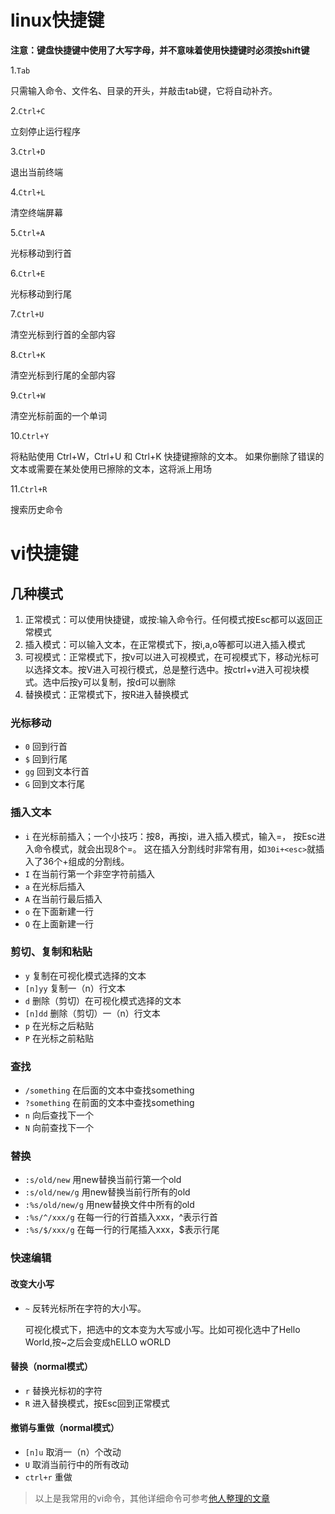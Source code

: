 # linux快捷键

**注意：键盘快捷键中使用了大写字母，并不意味着使用快捷键时必须按shift键**

1.`Tab`

只需输入命令、文件名、目录的开头，并敲击tab键，它将自动补齐。

2.`Ctrl+C`

立刻停止运行程序

3.`Ctrl+D`

退出当前终端

4.`Ctrl+L`

清空终端屏幕

5.`Ctrl+A`

光标移动到行首

6.`Ctrl+E`

光标移动到行尾

7.`Ctrl+U`

清空光标到行首的全部内容

8.`Ctrl+K`

清空光标到行尾的全部内容

9.`Ctrl+W`

清空光标前面的一个单词

10.`Ctrl+Y`

将粘贴使用 Ctrl+W，Ctrl+U 和 Ctrl+K 快捷键擦除的文本。 如果你删除了错误的文本或需要在某处使用已擦除的文本，这将派上用场

11.`Ctrl+R`

搜索历史命令

# vi快捷键

## 几种模式

1. 正常模式：可以使用快捷键，或按:输入命令行。任何模式按Esc都可以返回正常模式
2. 插入模式：可以输入文本，在正常模式下，按i,a,o等都可以进入插入模式
3. 可视模式：正常模式下，按v可以进入可视模式，在可视模式下，移动光标可以选择文本。按V进入可视行模式，总是整行选中。按ctrl+v进入可视块模式。选中后按y可以复制，按d可以删除
4. 替换模式：正常模式下，按R进入替换模式

### 光标移动

* `0`   回到行首
* `$`   回到行尾
* `gg`  回到文本行首
* `G`   回到文本行尾

### 插入文本

* `i`   在光标前插入；一个小技巧：按8，再按i，进入插入模式，输入=， 按Esc进入命令模式，就会出现8个=。 这在插入分割线时非常有用，如`30i+<esc>`就插入了36个+组成的分割线。
* `I`   在当前行第一个非空字符前插入
* `a`   在光标后插入
* `A`   在当前行最后插入
* `o`   在下面新建一行
* `O`   在上面新建一行

### 剪切、复制和粘贴

* `y`     复制在可视化模式选择的文本
* `[n]yy` 复制一（n）行文本
* `d`     删除（剪切）在可视化模式选择的文本
* `[n]dd` 删除（剪切）一（n）行文本
* `p`     在光标之后粘贴
* `P`     在光标之前粘贴

### 查找

* `/something`    在后面的文本中查找something
* `?something`    在前面的文本中查找something
* `n`             向后查找下一个
* `N`             向前查找下一个

### 替换

* `:s/old/new`        用new替换当前行第一个old
* `:s/old/new/g`      用new替换当前行所有的old
* `:%s/old/new/g`     用new替换文件中所有的old
* `:%s/^/xxx/g`       在每一行的行首插入xxx，^表示行首
* `:%s/$/xxx/g`       在每一行的行尾插入xxx，$表示行尾

### 快速编辑

#### 改变大小写

* `~`     反转光标所在字符的大小写。

    可视化模式下，把选中的文本变为大写或小写。比如可视化选中了Hello World,按~之后会变成hELLO wORLD

#### 替换（normal模式）

* `r`     替换光标初的字符
* `R`     进入替换模式，按Esc回到正常模式

#### 撤销与重做（normal模式）

* `[n]u`  取消一（n）个改动
* `U`     取消当前行中的所有改动
* `ctrl+r`    重做

> 以上是我常用的vi命令，其他详细命令可参考[他人整理的文章](https://www.jianshu.com/p/afcf3ae8b015)
